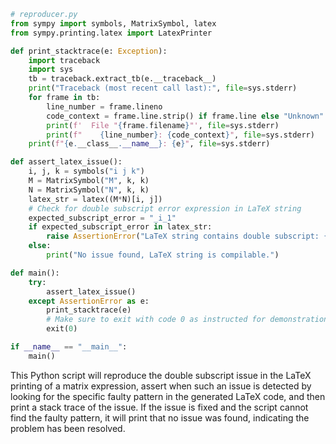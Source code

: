 ```python
# reproducer.py
from sympy import symbols, MatrixSymbol, latex
from sympy.printing.latex import LatexPrinter

def print_stacktrace(e: Exception):
    import traceback
    import sys
    tb = traceback.extract_tb(e.__traceback__)
    print("Traceback (most recent call last):", file=sys.stderr)
    for frame in tb:
        line_number = frame.lineno
        code_context = frame.line.strip() if frame.line else "Unknown"
        print(f'  File "{frame.filename}"', file=sys.stderr)
        print(f"    {line_number}: {code_context}", file=sys.stderr)
    print(f"{e.__class__.__name__}: {e}", file=sys.stderr)

def assert_latex_issue():
    i, j, k = symbols("i j k")
    M = MatrixSymbol("M", k, k)
    N = MatrixSymbol("N", k, k)
    latex_str = latex((M*N)[i, j])
    # Check for double subscript error expression in LaTeX string
    expected_subscript_error = "_i_1"
    if expected_subscript_error in latex_str:
        raise AssertionError("LaTeX string contains double subscript: {}".format(latex_str))
    else:
        print("No issue found, LaTeX string is compilable.")

def main():
    try:
        assert_latex_issue()
    except AssertionError as e:
        print_stacktrace(e)
        # Make sure to exit with code 0 as instructed for demonstration purposes
        exit(0)

if __name__ == "__main__":
    main()
```
This Python script will reproduce the double subscript issue in the LaTeX printing of a matrix expression, assert when such an issue is detected by looking for the specific faulty pattern in the generated LaTeX code, and then print a stack trace of the issue. If the issue is fixed and the script cannot find the faulty pattern, it will print that no issue was found, indicating the problem has been resolved.